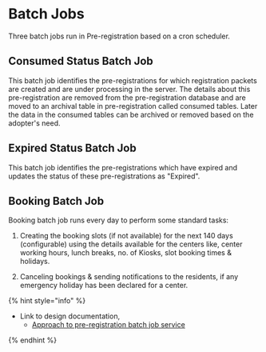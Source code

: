# Batch Jobs

Three batch jobs run in Pre-registration based on a cron scheduler.

## Consumed Status Batch Job

This batch job identifies the pre-registrations for which registration packets are created and are under processing in the server. The details about this pre-registration are removed from the pre-registration database and are moved to an archival table in pre-registration called consumed tables. Later the data in the consumed tables can be archived or removed based on the adopter's need.

## Expired Status Batch Job

This batch job identifies the pre-registrations which have expired and updates the status of these pre-registrations as "Expired".

## Booking Batch Job

Booking batch job runs every day to perform some standard tasks:

1. Creating the booking slots (if not available) for the next 140 days (configurable) using the details available for the centers like, center working hours, lunch breaks, no. of Kiosks, slot booking times & holidays.

2. Canceling bookings & sending notifications to the residents, if any emergency holiday has been declared for a center.

{% hint style="info" %}

* Link to design documentation,
    * [Approach to pre-registration batch job service](https://github.com/mosip/pre-registration/blob/1.1.5/design/pre-registration/pre-registration-batch-job.md)

{% endhint %}